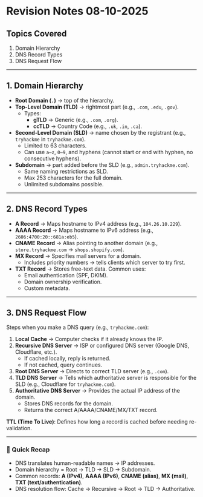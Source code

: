 # Revision Notes 08-10-2025

## Topics Covered
1. Domain Hierarchy  
2. DNS Record Types  
3. DNS Request Flow  

---

## 1. Domain Hierarchy

- **Root Domain (`.`)** → top of the hierarchy.  
- **Top-Level Domain (TLD)** → rightmost part (e.g., `.com`, `.edu`, `.gov`).  
  - Types:  
    - **gTLD** → Generic (e.g., `.com`, `.org`).  
    - **ccTLD** → Country Code (e.g., `.uk`, `.in`, `.ca`).  
- **Second-Level Domain (SLD)** → name chosen by the registrant (e.g., `tryhackme` in `tryhackme.com`).  
  - Limited to 63 characters.  
  - Can use `a–z`, `0–9`, and hyphens (cannot start or end with hyphen, no consecutive hyphens).  
- **Subdomain** → part added before the SLD (e.g., `admin.tryhackme.com`).  
  - Same naming restrictions as SLD.  
  - Max 253 characters for the full domain.  
  - Unlimited subdomains possible.

---

## 2. DNS Record Types

- **A Record** → Maps hostname to IPv4 address (e.g., `104.26.10.229`).  
- **AAAA Record** → Maps hostname to IPv6 address (e.g., `2606:4700:20::681a:eb5`).  
- **CNAME Record** → Alias pointing to another domain (e.g., `store.tryhackme.com` → `shops.shopify.com`).  
- **MX Record** → Specifies mail servers for a domain.  
  - Includes priority numbers → tells clients which server to try first.  
- **TXT Record** → Stores free-text data. Common uses:  
  - Email authentication (SPF, DKIM).  
  - Domain ownership verification.  
  - Custom metadata.  

---

## 3. DNS Request Flow

Steps when you make a DNS query (e.g., `tryhackme.com`):

1. **Local Cache** → Computer checks if it already knows the IP.  
2. **Recursive DNS Server** → ISP or configured DNS server (Google DNS, Cloudflare, etc.).  
   - If cached locally, reply is returned.  
   - If not cached, query continues.  
3. **Root DNS Server** → Directs to correct TLD server (e.g., `.com`).  
4. **TLD DNS Server** → Tells which authoritative server is responsible for the SLD (e.g., Cloudflare for `tryhackme.com`).  
5. **Authoritative DNS Server** → Provides the actual IP address of the domain.  
   - Stores DNS records for the domain.  
   - Returns the correct A/AAAA/CNAME/MX/TXT record.  

**TTL (Time To Live)**: Defines how long a record is cached before needing re-validation.  

---

### 🔹 Quick Recap
- DNS translates human-readable names → IP addresses.  
- Domain hierarchy = Root → TLD → SLD → Subdomain.  
- Common records: **A (IPv4)**, **AAAA (IPv6)**, **CNAME (alias)**, **MX (mail)**, **TXT (text/authentication)**.  
- DNS resolution flow: Cache → Recursive → Root → TLD → Authoritative.
